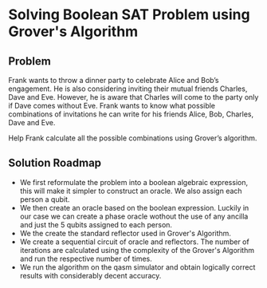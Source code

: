 # Solving Boolean SAT Problem using Grover's Algorithm 

## Problem 

Frank wants to throw a dinner party to celebrate Alice and Bob’s engagement. He is also considering inviting their mutual friends Charles, Dave and Eve. However, he is aware that Charles will come to the party only if Dave comes without Eve. Frank wants to know what possible combinations of invitations he can write for his friends Alice, Bob, Charles, Dave and Eve.

Help Frank calculate all the possible combinations using Grover’s algorithm.

## Solution Roadmap 

- We first reformulate the problem into a boolean algebraic expression, this will make it simpler to construct an oracle. We also assign each person a qubit. 
- We then create an oracle based on the boolean expression. Luckily in our case we can create a phase oracle wothout the use of any ancilla and just the 5 qubits assigned to each person. 
- We the create the standard reflector used in Grover's Algorithm. 
- We create a sequential circuit of oracle and reflectors. The number of iterations are calculated using the complexity of the Grover's Algorithm and run the respective number of times. 
- We run the algorithm on the qasm simulator and obtain logically correct results with considerably decent accuracy. 
